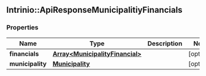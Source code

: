 ## Intrinio::ApiResponseMunicipalitiyFinancials

### Properties
Name | Type | Description | Notes
------------ | ------------- | ------------- | -------------
**financials** | [**Array&lt;MunicipalityFinancial&gt;**](MunicipalityFinancial.md) |  | [optional] 
**municipality** | [**Municipality**](Municipality.md) |  | [optional] 



